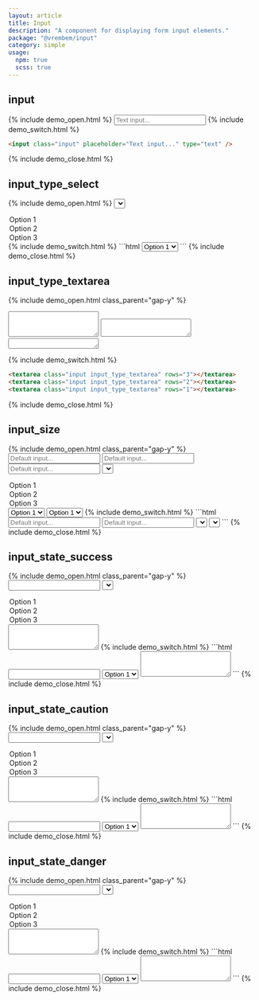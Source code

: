 ```yaml
---
layout: article
title: Input
description: "A component for displaying form input elements."
package: "@vrembem/input"
category: simple
usage:
  npm: true
  scss: true
---
```


## input

{% include demo_open.html %}
<input class="input" placeholder="Text input..." type="text" />
{% include demo_switch.html %}
```html
<input class="input" placeholder="Text input..." type="text" />
```
{% include demo_close.html %}

## input_type_select

{% include demo_open.html %}
<select class="input input_type_select">
  <option>Option 1</option>
  <option>Option 2</option>
  <option>Option 3</option>
</select>
{% include demo_switch.html %}
```html
<select class="input input_type_select">
  <option>Option 1</option>
  <option>Option 2</option>
  <option>Option 3</option>
</select>
```
{% include demo_close.html %}

## input_type_textarea

{% include demo_open.html class_parent="gap-y" %}
<textarea class="input input_type_textarea" rows="3"></textarea>
<textarea class="input input_type_textarea" rows="2"></textarea>
<textarea class="input input_type_textarea" rows="1"></textarea>
{% include demo_switch.html %}
```html
<textarea class="input input_type_textarea" rows="3"></textarea>
<textarea class="input input_type_textarea" rows="2"></textarea>
<textarea class="input input_type_textarea" rows="1"></textarea>
```
{% include demo_close.html %}

## input_size

{% include demo_open.html class_parent="gap-y" %}
<input class="input input_size_sm" placeholder="Default input..." type="text" />
<input class="input" placeholder="Default input..." type="text" />
<input class="input input_size_lg" placeholder="Default input..." type="text" />
<select class="input input_type_select input_size_sm">
  <option>Option 1</option>
  <option>Option 2</option>
  <option>Option 3</option>
</select>
<select class="input input_type_select">
  <option>Option 1</option>
  <option>Option 2</option>
  <option>Option 3</option>
</select>
<select class="input input_type_select input_size_lg">
  <option>Option 1</option>
  <option>Option 2</option>
  <option>Option 3</option>
</select>
{% include demo_switch.html %}
```html
<input class="input input_size_sm" placeholder="Default input..." type="text" />
<input class="input input_size_lg" placeholder="Default input..." type="text" />
<select class="input input_type_select input_size_sm">...</select>
<select class="input input_type_select input_size_lg">...</select>
```
{% include demo_close.html %}

## input_state_success

{% include demo_open.html class_parent="gap-y" %}
<input class="input input_state_success" type="text" />
<select class="input input_state_success input_type_select">
  <option>Option 1</option>
  <option>Option 2</option>
  <option>Option 3</option>
</select>
<textarea class="input input_state_success input_type_textarea" rows="3"></textarea>
{% include demo_switch.html %}
```html
<input class="input input_state_success" type="text" />
<select class="input input_state_success input_type_select">
  <option>Option 1</option>
  <option>Option 2</option>
  <option>Option 3</option>
</select>
<textarea class="input input_state_success input_type_textarea" rows="3"></textarea>
```
{% include demo_close.html %}

## input_state_caution

{% include demo_open.html class_parent="gap-y" %}
<input class="input input_state_caution" type="text" />
<select class="input input_state_caution input_type_select">
  <option>Option 1</option>
  <option>Option 2</option>
  <option>Option 3</option>
</select>
<textarea class="input input_state_caution input_type_textarea" rows="3"></textarea>
{% include demo_switch.html %}
```html
<input class="input input_state_caution" type="text" />
<select class="input input_state_caution input_type_select">
  <option>Option 1</option>
  <option>Option 2</option>
  <option>Option 3</option>
</select>
<textarea class="input input_state_caution input_type_textarea" rows="3"></textarea>
```
{% include demo_close.html %}

## input_state_danger

{% include demo_open.html class_parent="gap-y" %}
<input class="input input_state_danger" type="text" />
<select class="input input_state_danger input_type_select">
  <option>Option 1</option>
  <option>Option 2</option>
  <option>Option 3</option>
</select>
<textarea class="input input_state_danger input_type_textarea" rows="3"></textarea>
{% include demo_switch.html %}
```html
<input class="input input_state_danger" type="text" />
<select class="input input_state_danger input_type_select">
  <option>Option 1</option>
  <option>Option 2</option>
  <option>Option 3</option>
</select>
<textarea class="input input_state_danger input_type_textarea" rows="3"></textarea>
```
{% include demo_close.html %}
